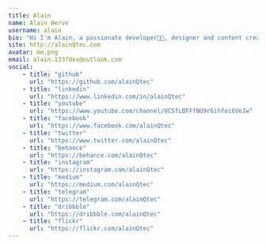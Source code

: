 ```yaml
---
title: Alain
name: Alain Herve
username: alain
bio: "Hi I'm Alain, a passionate developer👨‍💻, designer and content creator; helping you get more done, using quick tech solutions."
site: http://alainQtec.com
avatar: me.png
email: alain.1337dev@outlook.com
social:
    - title: "github"
      url: "https://github.com/alainQtec"
    - title: "linkedin"
      url: "https://www.linkedin.com/in/alainQtec"
    - title: "youtube"
      url: "https://www.youtube.com/channel/UCSfLBFFfNU9r6ihfei6VeJw"
    - title: "facebook"
      url: "https://www.facebook.com/alainQtec"
    - title: "twitter"
      url: "https://www.twitter.com/alainQtec"
    - title: "behance"
      url: "https://behance.com/alainQtec"
    - title: "instagram"
      url: "https://instagram.com/alainQtec"
    - title: "medium"
      url: "https://medium.com/alainQtec"
    - title: "telegram"
      url: "https://telegram.com/alainQtec"
    - title: "dribbble"
      url: "https://dribbble.com/alainQtec"
    - title: "flickr"
      url: "https://flickr.com/alainQtec"
---
```


